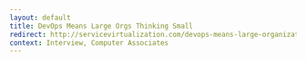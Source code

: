 ```yaml
---
layout: default
title: DevOps Means Large Orgs Thinking Small
redirect: http://servicevirtualization.com/devops-means-large-organizations-thinking-more-like-small-ones
context: Interview, Computer Associates
---
```

